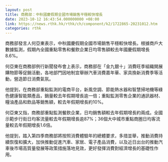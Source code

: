```yaml
---
layout: post
title: 商務部：中秋國慶假期全國市場銷售平穩較快增長
date: 2023-10-12 16:43:54.000000000 +08:00
link: https://news.rthk.hk/rthk/ch/component/k2/1722865-20231012.htm
categories: rthk
---
```


商務部發言人何亞東表示，中秋國慶假期全國市場銷售平穩較快增長。根據商戶大數據監測，假期內全國重點零售和餐飲企業日均零售額較去年國慶假期增長8.6%。

何亞東在商務部例行新聞發布會上表示，商務部在「金九銀十」消費旺季組織開展購物節等促銷活動，各地部門因地制宜舉辦汽車消費嘉年華、家具換新消費季等活動，營造節日消費氣氛。

他提到，在商務部重點監測的電商平台，新風空調、節能熱水器和智慧掃地機等綠色健康智能類產品，銷量較去年假期增長逾一倍；重點監測零售企業的通訊器材、糧油產品和飲品等銷售額，較去年假期增長約10%。 

何亞東又指，商務部重點監測餐飲企業，日均銷售額較去年假期增長約兩成。全國示範步行街日均客流量較去年假期增長逾87%；36個大中城市重點商圈日均客流量較去年假期增長1.6倍。 

他提到，踏入第四季商務部將按照消費體驗年的總體要求，多措並舉，推動消費持續恢復和擴大，加快推動促進汽車、家居、電子產品消費，以及近日出台的推動汽車後市場高質量發展等政策措施落地見效，更好發揮消費對經濟增長的基礎性作用。
